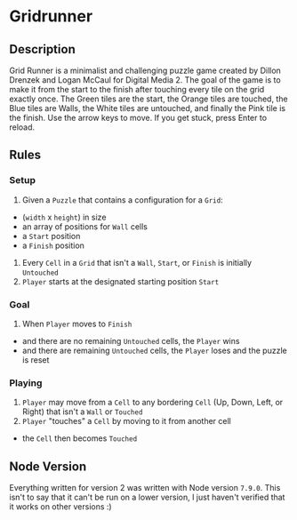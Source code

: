 # Gridrunner

## Description
Grid Runner is a minimalist and challenging puzzle game created by Dillon Drenzek and Logan McCaul for Digital Media 2. The goal of the game is to make it from the start to the finish after touching every tile on the grid exactly once. The Green tiles are the start, the Orange tiles are touched, the Blue tiles are Walls, the White tiles are untouched, and finally the Pink tile is the finish. Use the arrow keys to move. If you get stuck, press Enter to reload.





## Rules

### Setup
1. Given a `Puzzle` that contains a configuration for a `Grid`:
  - (`width` x `height`) in size
  - an array of positions for `Wall` cells
  - a `Start` position
  - a `Finish` position
1. Every `Cell` in a `Grid` that isn't a `Wall`, `Start`, or `Finish` is initially `Untouched`
1. `Player` starts at the designated starting position `Start`

### Goal
1. When `Player` moves to `Finish`
  - and there are no remaining `Untouched` cells, the `Player` wins
  - and there are remaining `Untouched` cells, the `Player` loses and the puzzle is reset

### Playing
1. `Player` may move from a `Cell` to any bordering `Cell` (Up, Down, Left, or Right) that isn't a `Wall` or `Touched`
1. `Player` "touches" a `Cell` by moving to it from another cell
  - the `Cell` then becomes `Touched`





## Node Version
Everything written for version 2 was written with Node version `7.9.0`. This isn't to say that it can't be run on a lower version, I just haven't verified that it works on other versions :)
